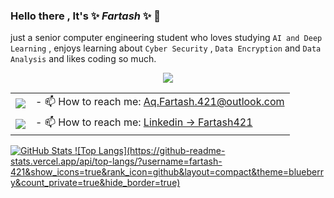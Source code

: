 ### Hello there , It's ✨ _Fartash_ ✨ 👋
just a senior computer engineering student who loves studying  ```AI and Deep Learning``` , enjoys learning about ```Cyber Security``` , ```Data Encryption``` and ```Data Analysis``` and likes coding so much.

<p align="center">
  <a href="https://github.com/Fartash-421/Computer-architecture-">
    <img src="https://skillicons.dev/icons?i=html,css,javascript,c,cpp,flutter,git,idea,java,py"/>
  </a>
</p>
<table>
  <tr>
    <td> <img src="https://skillicons.dev/icons?i=gmail"/></td>
    <td>
      - 📫 How to reach me: <a href="mailto:aq.fartash.421@outlook.com">Aq.Fartash.421@outlook.com</a>
    </td>
  </tr>
  <tr>
     <td> <img src="https://skillicons.dev/icons?i=linkedin"/></td>
      <td>- 📫 How to reach me: 
        <a href="https://linkedin.com/in/fartash421">
          Linkedin -> Fartash421
        </a>
      </td>
  </tr>
        
  
</table>


  <a href="#">
        <img src="https://github-readme-stats.vercel.app/api?username=fartash-421&theme=blueberry&show_icons=true&count_private=true&hide_border=true&line_height=20&rank_icon=percentile" alt="GitHub Stats" />
  </a>
<a href="#">![Top Langs](https://github-readme-stats.vercel.app/api/top-langs/?username=fartash-421&show_icons=true&rank_icon=github&layout=compact&theme=blueberry&count_private=true&hide_border=true)</a>

                      
<!--
  [![Top Langs](https://github-readme-stats.vercel.app/api/top-langs/?username=fartash-421&hide_progress=true&theme=highcontrast)](https://github.com/negarhonarvar?tab=repositories)

**fartash-421/fartash-421** is a ✨ _special_ ✨ repository because its `README.md` (this file) appears on your GitHub profile.

Here are some ideas to get you started:

- 🔭 I’m currently working on ...
- 🌱 I’m currently learning ...
- 👯 I’m looking to collaborate on ...
- 🤔 I’m looking for help with ...
- 💬 Ask me about ...
- 📫 How to reach me: ...
- 😄 Pronouns: ...
- ⚡ Fun fact: ...
-->
